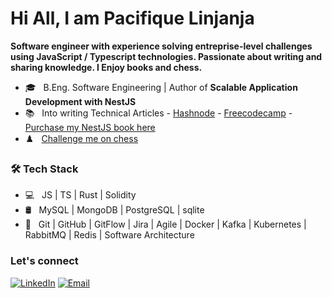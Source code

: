# Hi All, I am Pacifique Linjanja

**Software engineer with experience solving entreprise-level challenges using JavaScript / Typescript technologies. Passionate about writing and sharing knowledge. I Enjoy books and chess.**

- 🎓 &nbsp; B.Eng. Software Engineering | Author of **Scalable Application Development with NestJS**
- 📚 &nbsp; Into writing Technical Articles - [Hashnode](https://paclinjanja.hashnode.dev/) - [Freecodecamp](https://www.freecodecamp.org/news/author/paclinjanja/) - [Purchase my NestJS book here](https://www.amazon.com/Scalable-Application-Development-NestJS-microservices/dp/1835468608)
- ♟️ &nbsp; [Challenge me on chess](https://www.chess.com/member/ghostpac)

<h3>🛠 Tech Stack</h3>

- 💻 &nbsp; JS | TS | Rust | Solidity
- 🛢 &nbsp; MySQL | MongoDB | PostgreSQL | sqlite
- 🔧 &nbsp; Git | GitHub | GitFlow | Jira | Agile | Docker | Kafka | Kubernetes | RabbitMQ | Redis | Software Architecture

<h3> Let's connect </h3>

<p align="left">
<a href="https://linkedin.com/in/pacifique-linjanja/"><img alt="LinkedIn" src="https://img.shields.io/badge/LinkedIn-pacifiquelinjanja-blue?style=flat-square&logo=linkedin"></a>
<a href="mailto:pacilinja2@gmail.com"><img alt="Email" src="https://img.shields.io/badge/Email-pacilinja2@gmail.com-blue?style=flat-square&logo=Microsoft%20outlook"></a>
</p>
